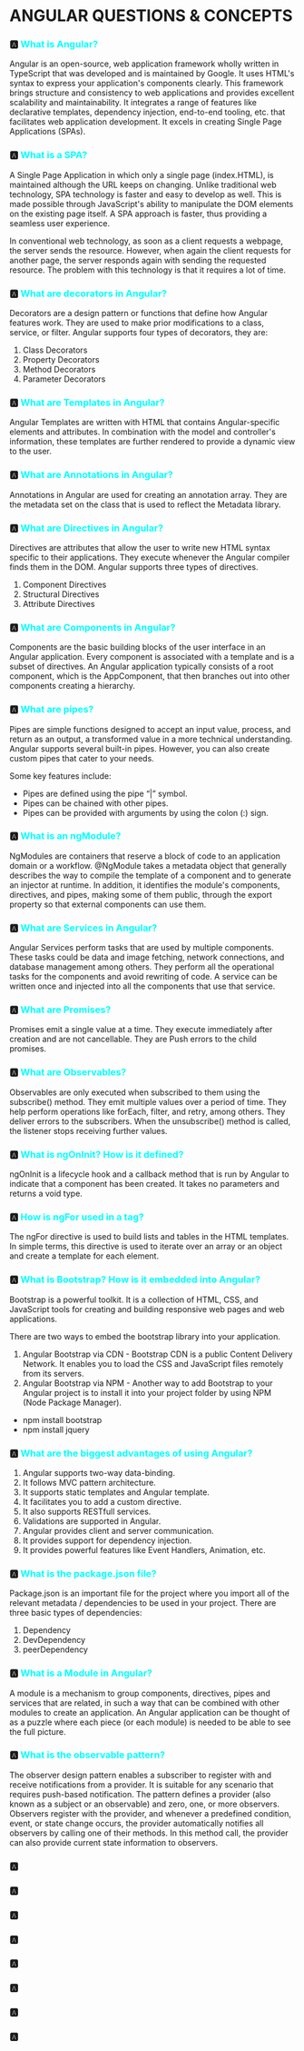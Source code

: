 # ANGULAR QUESTIONS & CONCEPTS
### :a: <span style="color: aqua">What is Angular?</span>
Angular is an open-source, web application framework wholly written in TypeScript that was developed and is maintained by Google. It uses HTML's syntax to express your application's components clearly. This framework brings structure and consistency to web applications and provides excellent scalability and maintainability. It integrates a range of features like declarative templates, dependency injection, end-to-end tooling, etc. that facilitates web application development. It excels in creating Single Page Applications (SPAs).

### :a: <span style="color: aqua">What is a SPA?</span>
 A Single Page Application in which only a single page (index.HTML), is maintained although the URL keeps on changing. Unlike traditional web technology, SPA technology is faster and easy to develop as well.  This is made possible through JavaScript's ability to manipulate the DOM elements on the existing page itself. A SPA approach is faster, thus providing a seamless user experience.

In conventional web technology, as soon as a client requests a webpage, the server sends the resource. However, when again the client requests for another page, the server responds again with sending the requested resource. The problem with this technology is that it requires a lot of time.

### :a: <span style="color: aqua">What are decorators in Angular?</span>
Decorators are a design pattern or functions that define how Angular features work. They are used to make prior modifications to a class, service, or filter. Angular supports four types of decorators, they are:
1. Class Decorators
2. Property Decorators
3. Method Decorators
4. Parameter Decorators

### :a: <span style="color: aqua">What are Templates in Angular?</span>
Angular Templates are written with HTML that contains Angular-specific elements and attributes. In combination with the model and controller's information, these templates are further rendered to provide a dynamic view to the user.

### :a: <span style="color: aqua">What are Annotations in Angular?</span>
Annotations in Angular are used for creating an annotation array. They are the metadata set on the class that is used to reflect the Metadata library.

### :a: <span style="color: aqua">What are Directives in Angular?</span>
Directives are attributes that allow the user to write new HTML syntax specific to their applications. They execute whenever the Angular compiler finds them in the DOM. Angular supports three types of directives.  
1. Component Directives
2. Structural Directives
3. Attribute Directives 

### :a: <span style="color: aqua">What are Components in Angular?</span>
Components are the basic building blocks of the user interface in an Angular application. Every component is associated with a template and is a subset of directives. An Angular application typically consists of a root component, which is the AppComponent, that then branches out into other components creating a hierarchy.

### :a: <span style="color: aqua">What are pipes?</span>
Pipes are simple functions designed to accept an input value, process, and return as an output, a transformed value in a more technical understanding. Angular supports several built-in pipes. However, you can also create custom pipes that cater to your needs. 

Some key features include: 
* Pipes are defined using the pipe “|” symbol. 
* Pipes can be chained with other pipes.
* Pipes can be provided with arguments by using the colon (:) sign.

### :a: <span style="color: aqua">What is an ngModule?</span>
NgModules are containers that reserve a block of code to an application domain or a workflow. @NgModule takes a metadata object that generally describes the way to compile the template of a component and to generate an injector at runtime. In addition, it identifies the module's components, directives, and pipes, making some of them public, through the export property so that external components can use them.

### :a: <span style="color: aqua">What are Services in Angular?</span>
Angular Services perform tasks that are used by multiple components. These tasks could be data and image fetching, network connections, and database management among others. They perform all the operational tasks for the components and avoid rewriting of code. A service can be written once and injected into all the components that use that service. 

### :a: <span style="color: aqua">What are Promises?</span>
Promises emit a single value at a time. They execute immediately after creation and are not cancellable. They are Push errors to the child promises. 
### :a: <span style="color: aqua">What are Observables?</span>
Observables are only executed when subscribed to them using the subscribe() method. They emit multiple values over a period of time. They help perform operations like forEach, filter, and retry, among others. They deliver errors to the subscribers. When the unsubscribe() method is called, the listener stops receiving further values.

### :a: <span style="color: aqua">What is ngOnInit? How is it defined?</span>
ngOnInit is a lifecycle hook and a callback method that is run by Angular to indicate that a component has been created. It takes no parameters and returns a void type.

### :a: <span style="color: aqua">How is ngFor used in a tag?</span>
The ngFor directive is used to build lists and tables in the HTML templates. In simple terms, this directive is used to iterate over an array or an object and create a template for each element. 

### :a: <span style="color: aqua">What is Bootstrap? How is it embedded into Angular?</span>
Bootstrap is a powerful toolkit. It is a collection of HTML, CSS, and JavaScript tools for creating and building responsive web pages and web applications.  

There are two ways to embed the bootstrap library into your application. 
1. Angular Bootstrap via CDN - Bootstrap CDN is a public Content Delivery Network. It enables you to load the CSS and JavaScript files remotely from its servers. 
2. Angular Bootstrap via NPM - Another way to add Bootstrap to your Angular project is to install it into your project folder by using NPM (Node Package Manager). 

- npm install bootstrap 
- npm install jquery

### :a: <span style="color: aqua">What are the biggest advantages of using Angular?  </span>
1. Angular supports two-way data-binding.
2. It follows MVC pattern architecture.
3. It supports static templates and Angular template.
4. It facilitates you to add a custom directive.
5. It also supports RESTfull services.
6. Validations are supported in Angular.
7. Angular provides client and server communication.
8. It provides support for dependency injection.
9. It provides powerful features like Event Handlers, Animation, etc.

### :a: <span style="color: aqua">What is the package.json file?</span>
Package.json is an important file for the project where you import all of the relevant metadata / dependencies to be used in your project. There are three basic types of dependencies:
1. Dependency
2. DevDependency
3. peerDependency

### :a: <span style="color: aqua">What is a Module in Angular?</span>
A module is a mechanism to group components, directives, pipes and services that are related, in such a way that can be combined with other modules to create an application. An Angular application can be thought of as a puzzle where each piece (or each module) is needed to be able to see the full picture.

### :a: <span style="color: aqua">What is the observable pattern?</span>
The observer design pattern enables a subscriber to register with and receive notifications from a provider. It is suitable for any scenario that requires push-based notification. The pattern defines a provider (also known as a subject or an observable) and zero, one, or more observers. Observers register with the provider, and whenever a predefined condition, event, or state change occurs, the provider automatically notifies all observers by calling one of their methods. In this method call, the provider can also provide current state information to observers. 

### :a: <span style="color: aqua"></span>

### :a: <span style="color: aqua"></span>

### :a: <span style="color: aqua"></span>

### :a: <span style="color: aqua"></span>

### :a: <span style="color: aqua"></span>

### :a: <span style="color: aqua"></span>

### :a: <span style="color: aqua"></span>

### :a: <span style="color: aqua"></span>
